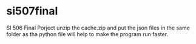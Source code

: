 # si507final
SI 506 Final Porject
unzip the cache.zip and put the json files in the same folder as tha python file will help to make the program run faster.
